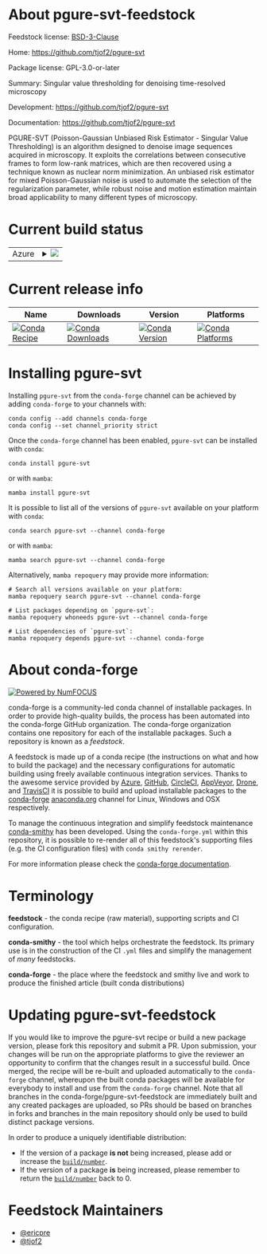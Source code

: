 About pgure-svt-feedstock
=========================

Feedstock license: [BSD-3-Clause](https://github.com/conda-forge/pgure-svt-feedstock/blob/main/LICENSE.txt)

Home: https://github.com/tjof2/pgure-svt

Package license: GPL-3.0-or-later

Summary: Singular value thresholding for denoising time-resolved microscopy

Development: https://github.com/tjof2/pgure-svt

Documentation: https://github.com/tjof2/pgure-svt

PGURE-SVT (Poisson-Gaussian Unbiased Risk Estimator - Singular Value Thresholding) is an algorithm designed to denoise image sequences acquired in microscopy. It exploits the correlations between consecutive frames to form low-rank matrices, which are then recovered using a technique known as nuclear norm minimization. An unbiased risk estimator for mixed Poisson-Gaussian noise is used to automate the selection of the regularization parameter, while robust noise and motion estimation maintain broad applicability to many different types of microscopy.


Current build status
====================


<table>
    
  <tr>
    <td>Azure</td>
    <td>
      <details>
        <summary>
          <a href="https://dev.azure.com/conda-forge/feedstock-builds/_build/latest?definitionId=10190&branchName=main">
            <img src="https://dev.azure.com/conda-forge/feedstock-builds/_apis/build/status/pgure-svt-feedstock?branchName=main">
          </a>
        </summary>
        <table>
          <thead><tr><th>Variant</th><th>Status</th></tr></thead>
          <tbody><tr>
              <td>linux_64_python3.10.____cpython</td>
              <td>
                <a href="https://dev.azure.com/conda-forge/feedstock-builds/_build/latest?definitionId=10190&branchName=main">
                  <img src="https://dev.azure.com/conda-forge/feedstock-builds/_apis/build/status/pgure-svt-feedstock?branchName=main&jobName=linux&configuration=linux%20linux_64_python3.10.____cpython" alt="variant">
                </a>
              </td>
            </tr><tr>
              <td>linux_64_python3.11.____cpython</td>
              <td>
                <a href="https://dev.azure.com/conda-forge/feedstock-builds/_build/latest?definitionId=10190&branchName=main">
                  <img src="https://dev.azure.com/conda-forge/feedstock-builds/_apis/build/status/pgure-svt-feedstock?branchName=main&jobName=linux&configuration=linux%20linux_64_python3.11.____cpython" alt="variant">
                </a>
              </td>
            </tr><tr>
              <td>linux_64_python3.12.____cpython</td>
              <td>
                <a href="https://dev.azure.com/conda-forge/feedstock-builds/_build/latest?definitionId=10190&branchName=main">
                  <img src="https://dev.azure.com/conda-forge/feedstock-builds/_apis/build/status/pgure-svt-feedstock?branchName=main&jobName=linux&configuration=linux%20linux_64_python3.12.____cpython" alt="variant">
                </a>
              </td>
            </tr><tr>
              <td>linux_64_python3.9.____cpython</td>
              <td>
                <a href="https://dev.azure.com/conda-forge/feedstock-builds/_build/latest?definitionId=10190&branchName=main">
                  <img src="https://dev.azure.com/conda-forge/feedstock-builds/_apis/build/status/pgure-svt-feedstock?branchName=main&jobName=linux&configuration=linux%20linux_64_python3.9.____cpython" alt="variant">
                </a>
              </td>
            </tr><tr>
              <td>osx_64_python3.10.____cpython</td>
              <td>
                <a href="https://dev.azure.com/conda-forge/feedstock-builds/_build/latest?definitionId=10190&branchName=main">
                  <img src="https://dev.azure.com/conda-forge/feedstock-builds/_apis/build/status/pgure-svt-feedstock?branchName=main&jobName=osx&configuration=osx%20osx_64_python3.10.____cpython" alt="variant">
                </a>
              </td>
            </tr><tr>
              <td>osx_64_python3.11.____cpython</td>
              <td>
                <a href="https://dev.azure.com/conda-forge/feedstock-builds/_build/latest?definitionId=10190&branchName=main">
                  <img src="https://dev.azure.com/conda-forge/feedstock-builds/_apis/build/status/pgure-svt-feedstock?branchName=main&jobName=osx&configuration=osx%20osx_64_python3.11.____cpython" alt="variant">
                </a>
              </td>
            </tr><tr>
              <td>osx_64_python3.12.____cpython</td>
              <td>
                <a href="https://dev.azure.com/conda-forge/feedstock-builds/_build/latest?definitionId=10190&branchName=main">
                  <img src="https://dev.azure.com/conda-forge/feedstock-builds/_apis/build/status/pgure-svt-feedstock?branchName=main&jobName=osx&configuration=osx%20osx_64_python3.12.____cpython" alt="variant">
                </a>
              </td>
            </tr><tr>
              <td>osx_64_python3.9.____cpython</td>
              <td>
                <a href="https://dev.azure.com/conda-forge/feedstock-builds/_build/latest?definitionId=10190&branchName=main">
                  <img src="https://dev.azure.com/conda-forge/feedstock-builds/_apis/build/status/pgure-svt-feedstock?branchName=main&jobName=osx&configuration=osx%20osx_64_python3.9.____cpython" alt="variant">
                </a>
              </td>
            </tr><tr>
              <td>win_64_python3.10.____cpython</td>
              <td>
                <a href="https://dev.azure.com/conda-forge/feedstock-builds/_build/latest?definitionId=10190&branchName=main">
                  <img src="https://dev.azure.com/conda-forge/feedstock-builds/_apis/build/status/pgure-svt-feedstock?branchName=main&jobName=win&configuration=win%20win_64_python3.10.____cpython" alt="variant">
                </a>
              </td>
            </tr><tr>
              <td>win_64_python3.11.____cpython</td>
              <td>
                <a href="https://dev.azure.com/conda-forge/feedstock-builds/_build/latest?definitionId=10190&branchName=main">
                  <img src="https://dev.azure.com/conda-forge/feedstock-builds/_apis/build/status/pgure-svt-feedstock?branchName=main&jobName=win&configuration=win%20win_64_python3.11.____cpython" alt="variant">
                </a>
              </td>
            </tr><tr>
              <td>win_64_python3.12.____cpython</td>
              <td>
                <a href="https://dev.azure.com/conda-forge/feedstock-builds/_build/latest?definitionId=10190&branchName=main">
                  <img src="https://dev.azure.com/conda-forge/feedstock-builds/_apis/build/status/pgure-svt-feedstock?branchName=main&jobName=win&configuration=win%20win_64_python3.12.____cpython" alt="variant">
                </a>
              </td>
            </tr><tr>
              <td>win_64_python3.9.____cpython</td>
              <td>
                <a href="https://dev.azure.com/conda-forge/feedstock-builds/_build/latest?definitionId=10190&branchName=main">
                  <img src="https://dev.azure.com/conda-forge/feedstock-builds/_apis/build/status/pgure-svt-feedstock?branchName=main&jobName=win&configuration=win%20win_64_python3.9.____cpython" alt="variant">
                </a>
              </td>
            </tr>
          </tbody>
        </table>
      </details>
    </td>
  </tr>
</table>

Current release info
====================

| Name | Downloads | Version | Platforms |
| --- | --- | --- | --- |
| [![Conda Recipe](https://img.shields.io/badge/recipe-pgure--svt-green.svg)](https://anaconda.org/conda-forge/pgure-svt) | [![Conda Downloads](https://img.shields.io/conda/dn/conda-forge/pgure-svt.svg)](https://anaconda.org/conda-forge/pgure-svt) | [![Conda Version](https://img.shields.io/conda/vn/conda-forge/pgure-svt.svg)](https://anaconda.org/conda-forge/pgure-svt) | [![Conda Platforms](https://img.shields.io/conda/pn/conda-forge/pgure-svt.svg)](https://anaconda.org/conda-forge/pgure-svt) |

Installing pgure-svt
====================

Installing `pgure-svt` from the `conda-forge` channel can be achieved by adding `conda-forge` to your channels with:

```
conda config --add channels conda-forge
conda config --set channel_priority strict
```

Once the `conda-forge` channel has been enabled, `pgure-svt` can be installed with `conda`:

```
conda install pgure-svt
```

or with `mamba`:

```
mamba install pgure-svt
```

It is possible to list all of the versions of `pgure-svt` available on your platform with `conda`:

```
conda search pgure-svt --channel conda-forge
```

or with `mamba`:

```
mamba search pgure-svt --channel conda-forge
```

Alternatively, `mamba repoquery` may provide more information:

```
# Search all versions available on your platform:
mamba repoquery search pgure-svt --channel conda-forge

# List packages depending on `pgure-svt`:
mamba repoquery whoneeds pgure-svt --channel conda-forge

# List dependencies of `pgure-svt`:
mamba repoquery depends pgure-svt --channel conda-forge
```


About conda-forge
=================

[![Powered by
NumFOCUS](https://img.shields.io/badge/powered%20by-NumFOCUS-orange.svg?style=flat&colorA=E1523D&colorB=007D8A)](https://numfocus.org)

conda-forge is a community-led conda channel of installable packages.
In order to provide high-quality builds, the process has been automated into the
conda-forge GitHub organization. The conda-forge organization contains one repository
for each of the installable packages. Such a repository is known as a *feedstock*.

A feedstock is made up of a conda recipe (the instructions on what and how to build
the package) and the necessary configurations for automatic building using freely
available continuous integration services. Thanks to the awesome service provided by
[Azure](https://azure.microsoft.com/en-us/services/devops/), [GitHub](https://github.com/),
[CircleCI](https://circleci.com/), [AppVeyor](https://www.appveyor.com/),
[Drone](https://cloud.drone.io/welcome), and [TravisCI](https://travis-ci.com/)
it is possible to build and upload installable packages to the
[conda-forge](https://anaconda.org/conda-forge) [anaconda.org](https://anaconda.org/)
channel for Linux, Windows and OSX respectively.

To manage the continuous integration and simplify feedstock maintenance
[conda-smithy](https://github.com/conda-forge/conda-smithy) has been developed.
Using the ``conda-forge.yml`` within this repository, it is possible to re-render all of
this feedstock's supporting files (e.g. the CI configuration files) with ``conda smithy rerender``.

For more information please check the [conda-forge documentation](https://conda-forge.org/docs/).

Terminology
===========

**feedstock** - the conda recipe (raw material), supporting scripts and CI configuration.

**conda-smithy** - the tool which helps orchestrate the feedstock.
                   Its primary use is in the construction of the CI ``.yml`` files
                   and simplify the management of *many* feedstocks.

**conda-forge** - the place where the feedstock and smithy live and work to
                  produce the finished article (built conda distributions)


Updating pgure-svt-feedstock
============================

If you would like to improve the pgure-svt recipe or build a new
package version, please fork this repository and submit a PR. Upon submission,
your changes will be run on the appropriate platforms to give the reviewer an
opportunity to confirm that the changes result in a successful build. Once
merged, the recipe will be re-built and uploaded automatically to the
`conda-forge` channel, whereupon the built conda packages will be available for
everybody to install and use from the `conda-forge` channel.
Note that all branches in the conda-forge/pgure-svt-feedstock are
immediately built and any created packages are uploaded, so PRs should be based
on branches in forks and branches in the main repository should only be used to
build distinct package versions.

In order to produce a uniquely identifiable distribution:
 * If the version of a package **is not** being increased, please add or increase
   the [``build/number``](https://docs.conda.io/projects/conda-build/en/latest/resources/define-metadata.html#build-number-and-string).
 * If the version of a package **is** being increased, please remember to return
   the [``build/number``](https://docs.conda.io/projects/conda-build/en/latest/resources/define-metadata.html#build-number-and-string)
   back to 0.

Feedstock Maintainers
=====================

* [@ericpre](https://github.com/ericpre/)
* [@tjof2](https://github.com/tjof2/)

